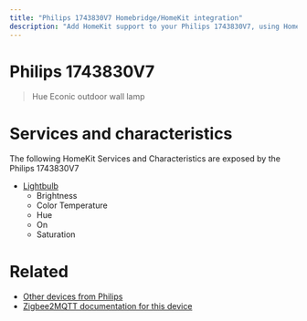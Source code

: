```yaml
---
title: "Philips 1743830V7 Homebridge/HomeKit integration"
description: "Add HomeKit support to your Philips 1743830V7, using Homebridge, Zigbee2MQTT and homebridge-z2m."
---
```

<!---
This file has been GENERATED using src/docgen/docgen.ts
DO NOT EDIT THIS FILE MANUALLY!
-->
# Philips 1743830V7
> Hue Econic outdoor wall lamp


# Services and characteristics
The following HomeKit Services and Characteristics are exposed by
the Philips 1743830V7

* [Lightbulb](../../light.md)
  * Brightness
  * Color Temperature
  * Hue
  * On
  * Saturation


# Related
* [Other devices from Philips](../index.md#philips)
* [Zigbee2MQTT documentation for this device](https://www.zigbee2mqtt.io/devices/1743830V7.html)